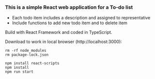 ### This is a simple React web application for a To-do list

- Each todo item includes a description and assigned to representative
- Include functions to add new todo item and to delete item

Build with React Framework and coded in TypeScript.

Download to work in local browser (http://localhost:3000):
```
rm -rf node_modules
rm package-lock.json

npm install react-scripts
npm install
npm run start
